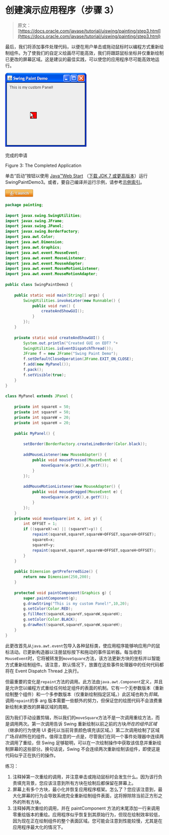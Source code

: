 # 创建演示应用程序（步骤 3）

> 原文： [https://docs.oracle.com/javase/tutorial/uiswing/painting/step3.html](https://docs.oracle.com/javase/tutorial/uiswing/painting/step3.html)

最后，我们将添加事件处理代码，以便在用户单击或拖动鼠标时以编程方式重新绘制组件。为了使我们的自定义绘画尽可能高效，我们将跟踪鼠标坐标并仅重新绘制已更改的屏幕区域。这是建议的最佳实践，可以使您的应用程序尽可能高效地运行。

![The completed application, showing a red square with black border](img/9605119469597f14ac931e58f22b74c4.jpg)

完成的申请



Figure 3: The Completed Application

单击“启动”按钮以使用 [Java™Web Start](http://www.oracle.com/technetwork/java/javase/javawebstart/index.html) （[下载 JDK 7 或更高版本](http://www.oracle.com/technetwork/java/javase/downloads/index.html)）运行 SwingPaintDemo3。或者，要自己编译并运行示例，请参考[示例索引](../examples/painting/index.html#SwingPaintDemo3)。

[![Launches the SwingPaintDemo3 example](img/4707a69a17729d71c56b2bdbbb4cc61c.jpg)](https://docs.oracle.com/javase/tutorialJWS/samples/uiswing/SwingPaintDemo3Project/SwingPaintDemo3.jnlp)

```java
package painting;

import javax.swing.SwingUtilities;
import javax.swing.JFrame;
import javax.swing.JPanel;
import javax.swing.BorderFactory;
import java.awt.Color;
import java.awt.Dimension;
import java.awt.Graphics;
import java.awt.event.MouseEvent;
import java.awt.event.MouseListener;
import java.awt.event.MouseAdapter;
import java.awt.event.MouseMotionListener;
import java.awt.event.MouseMotionAdapter;

public class SwingPaintDemo3 {

    public static void main(String[] args) {
        SwingUtilities.invokeLater(new Runnable() {
            public void run() {
                createAndShowGUI(); 
            }
        });
    }

    private static void createAndShowGUI() {
        System.out.println("Created GUI on EDT? "+
        SwingUtilities.isEventDispatchThread());
        JFrame f = new JFrame("Swing Paint Demo");
        f.setDefaultCloseOperation(JFrame.EXIT_ON_CLOSE); 
        f.add(new MyPanel());
        f.pack();
        f.setVisible(true);
    } 
}

class MyPanel extends JPanel {

    private int squareX = 50;
    private int squareY = 50;
    private int squareW = 20;
    private int squareH = 20;

    public MyPanel() {

        setBorder(BorderFactory.createLineBorder(Color.black));

        addMouseListener(new MouseAdapter() {
            public void mousePressed(MouseEvent e) {
                moveSquare(e.getX(),e.getY());
            }
        });

        addMouseMotionListener(new MouseAdapter() {
            public void mouseDragged(MouseEvent e) {
                moveSquare(e.getX(),e.getY());
            }
        }); 
    }
    private void moveSquare(int x, int y) {
        int OFFSET = 1;
        if ((squareX!=x) || (squareY!=y)) {
            repaint(squareX,squareY,squareW+OFFSET,squareH+OFFSET);
            squareX=x;
            squareY=y;
            repaint(squareX,squareY,squareW+OFFSET,squareH+OFFSET);
        } 
    } 

    public Dimension getPreferredSize() {
        return new Dimension(250,200);
    }

    protected void paintComponent(Graphics g) {
        super.paintComponent(g);       
        g.drawString("This is my custom Panel!",10,20);
        g.setColor(Color.RED);
        g.fillRect(squareX,squareY,squareW,squareH);
        g.setColor(Color.BLACK);
        g.drawRect(squareX,squareY,squareW,squareH);
    }  
}

```

此更改首先从`java.awt.event`包导入各种鼠标类，使应用程序能够响应用户的鼠标活动。已更新构造器以注册鼠标按下和拖动的事件监听器。每当收到`MouseEvent`时，它将被转发到`moveSquare`方法，该方法更新方块的坐标并以智能方式重新绘制组件。请注意，默认情况下，放置在这些事件处理器中的任何代码都将在 Event Dispatch Thread 上执行。

但最重要的变化是`repaint`方法的调用。此方法由`java.awt.Component`定义，并且是允许您以编程方式重绘任何给定组件的表面的机制。它有一个无参数版本（重新绘制整个组件）和一个多参数版本（仅重新绘制指定区域。）此区域也称为*剪辑*。调用`repaint`的多 arg 版本需要一些额外的努力，但保证您的绘图代码不会浪费重新绘制未更改的屏幕区域的周期。

因为我们手动设置剪辑，所以我们的`moveSquare`方法不是一次调用重绘方法，而是调用两次。第一次调用告诉 Swing 重新绘制以前之前的方块*所在的组件区域*（继承的行为使用 UI 委托以当前背景颜色填充该区域。）第二次调用绘制了区域广场*目前*所在的组件。值得注意的一点是，尽管我们在同一个事件处理器中连续两次调用了重绘，但 Swing 足够聪明，可以在一次绘制操作中获取该信息并重新绘制屏幕的这些部分。换句话说，Swing 不会连续两次重新绘制该组件，即使这是代码似乎正在执行的操作。

练习：

1.  注释掉第一次重绘的调用，并注意单击或拖动鼠标时会发生什么。因为该行负责填充背景，您应该注意到所有方块在绘制后都保留在屏幕上。
2.  屏幕上有多个方块，最小化并恢复应用程序框架。怎么了？您应该注意到，最大化屏幕的行为会导致系统完全重新绘制组件表面，这将擦除除当前正方形之外的所有方块。
3.  注释掉两次重绘的调用，并在 paintComponent 方法的末尾添加一行来调用零重绘版本的重绘。应用程序似乎恢复到其原始行为，但现在绘制效率较低，因为现在正在绘制组件的整个表面区域。您可能会注意到性能较慢，尤其是在应用程序最大化的情况下。